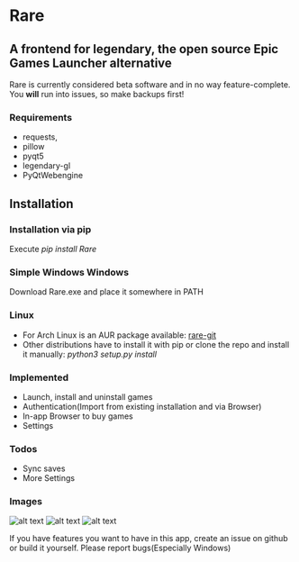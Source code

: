 # Rare
## A frontend for legendary, the open source Epic Games Launcher alternative

Rare is currently considered beta software and in no way feature-complete. You **will** run into issues, so make backups first!

### Requirements
 - requests, 
 - pillow
 - pyqt5
 - legendary-gl
 - PyQtWebengine

## Installation

### Installation via pip
Execute *pip install Rare*
 
### Simple Windows Windows
Download Rare.exe and place it somewhere in PATH

### Linux
- For Arch Linux is an AUR package available: [rare-git](https://aur.archlinux.org/packages/rare-git)
- Other distributions have to install it with pip or clone the repo and install it manually: *python3 setup.py install*

 ### Implemented
- Launch, install and uninstall games
- Authentication(Import from existing installation and via Browser)
- In-app Browser to buy games
- Settings
### Todos
- Sync saves
- More Settings


### Images

![alt text](https://github.com/Dummerle/Rare/blob/master/Screenshots/GameList.png?raw=true)
![alt text](https://github.com/Dummerle/Rare/blob/master/Screenshots/Uninstalled.png?raw=true)
![alt text](https://github.com/Dummerle/Rare/blob/master/Screenshots/Settings.png?raw=true)



If you have features you want to have in this app, create an issue on github or build it yourself. Please report bugs(Especially Windows)


